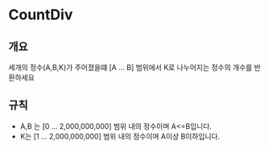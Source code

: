 CountDiv
===
## 개요
세개의 정수(A,B,K)가 주어졌을떄 [A ... B] 범위에서 K로 나누어지는 정수의 개수를 반환하세요
## 규칙
+ A,B 는 [0 ... 2,000,000,000] 범위 내의 정수이며 A<=B입니다.
+ K는 [1 ... 2,000,000,000] 범위 내의 정수이며 A이상 B이하입니다.